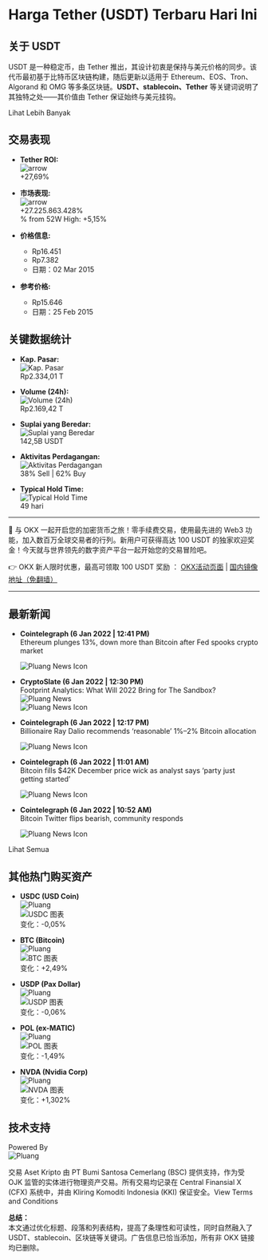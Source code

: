 # Harga Tether (USDT) Terbaru Hari Ini

## 关于 USDT

USDT 是一种稳定币，由 Tether 推出，其设计初衷是保持与美元价格的同步。该代币最初基于比特币区块链构建，随后更新以适用于 Ethereum、EOS、Tron、Algorand 和 OMG 等多条区块链。**USDT、stablecoin、Tether** 等关键词说明了其独特之处——其价值由 Tether 保证始终与美元挂钩。

Lihat Lebih Banyak

## 交易表现

- **Tether ROI:**  
  ![arrow](https://image-cdn.pluang.com/icons/light/common/arrow-up.svg)  
  +27,69%

- **市场表现:**  
  ![arrow](https://image-cdn.pluang.com/icons/light/common/arrow-up.svg)  
  +27.225.863.428%  
  % from 52W High: +5,15%

- **价格信息:**  
  - Rp16.451  
  - Rp7.382  
  - 日期：02 Mar 2015

- **参考价格:**  
  - Rp15.646  
  - 日期：25 Feb 2015

## 关键数据统计

- **Kap. Pasar:**  
  ![Kap. Pasar](https://image-cdn.pluang.com/icons/light/cryptocurrency/key-stats-icons/Marketcap.svg)  
  Rp2.334,01 T

- **Volume (24h):**  
  ![Volume (24h)](https://image-cdn.pluang.com/icons/light/cryptocurrency/key-stats-icons/Volume.svg)  
  Rp2.169,42 T

- **Suplai yang Beredar:**  
  ![Suplai yang Beredar](https://image-cdn.pluang.com/icons/light/cryptocurrency/key-stats-icons/Circulating_Supply.svg)  
  142,5B USDT

- **Aktivitas Perdagangan:**  
  ![Aktivitas Perdagangan](https://image-cdn.pluang.com/icons/light/cryptocurrency/key-stats-icons/Trading_Activity.svg)  
  38% Sell | 62% Buy

- **Typical Hold Time:**  
  ![Typical Hold Time](https://image-cdn.pluang.com/icons/light/cryptocurrency/key-stats-icons/Typical_Hold_Time.svg)  
  49 hari

---

🚀 与 OKX 一起开启您的加密货币之旅！零手续费交易，使用最先进的 Web3 功能，加入数百万全球交易者的行列。新用户可获得高达 100 USDT 的独家欢迎奖金！今天就与世界领先的数字资产平台一起开始您的交易冒险吧。

👉 OKX 新人限时优惠，最高可领取 100 USDT 奖励 ： [OKX活动页面](https://bit.ly/OKXe) | [国内镜像地址（免翻墙）](https://bit.ly/okX)

---

## 最新新闻

- **Cointelegraph (6 Jan 2022 | 12:41 PM)**  
  Ethereum plunges 13%, down more than Bitcoin after Fed spooks crypto market  
    
  ![Pluang News Icon](https://pluang-production-financial-content.s3.ap-southeast-1.amazonaws.com/images/cointelegraph.ico)

- **CryptoSlate (6 Jan 2022 | 12:30 PM)**  
  Footprint Analytics: What Will 2022 Bring for The Sandbox?  
  ![Pluang News](https://www.jmhbdh.com/wp-content/img/0393223523866.webp)  
  ![Pluang News Icon](https://www.jmhbdh.com/wp-content/img/8958018994238.webp)

- **Cointelegraph (6 Jan 2022 | 12:17 PM)**  
  Billionaire Ray Dalio recommends ‘reasonable’ 1%–2% Bitcoin allocation  
    
  ![Pluang News Icon](https://pluang-production-financial-content.s3.ap-southeast-1.amazonaws.com/images/cointelegraph.ico)

- **Cointelegraph (6 Jan 2022 | 11:01 AM)**  
  Bitcoin fills $42K December price wick as analyst says ‘party just getting started’  
    
  ![Pluang News Icon](https://pluang-production-financial-content.s3.ap-southeast-1.amazonaws.com/images/cointelegraph.ico)

- **Cointelegraph (6 Jan 2022 | 10:52 AM)**  
  Bitcoin Twitter flips bearish, community responds  
    
  ![Pluang News Icon](https://pluang-production-financial-content.s3.ap-southeast-1.amazonaws.com/images/cointelegraph.ico)

Lihat Semua

## 其他热门购买资产

- **USDC (USD Coin)**  
  ![Pluang](https://image-cdn.pluang.com/icons/light/cryptocurrency/asset-icons/usdc_v1.svg)  
  ![USDC 图表](https://www.jmhbdh.com/wp-content/img/7191944950668.webp)  
  变化：-0,05%

- **BTC (Bitcoin)**  
  ![Pluang](https://image-cdn.pluang.com/icons/light/cryptocurrency/asset-icons/btc_v1.svg)  
  ![BTC 图表](https://www.jmhbdh.com/wp-content/img/81120453662.webp)  
  变化：+2,49%

- **USDP (Pax Dollar)**  
  ![Pluang](https://image-cdn.pluang.com/icons/light/cryptocurrency/asset-icons/usdp_v1.svg)  
  ![USDP 图表](https://www.jmhbdh.com/wp-content/img/8967038767.webp)  
  变化：-0,06%

- **POL (ex-MATIC)**  
  ![Pluang](https://image-cdn.pluang.com/icons/light/cryptocurrency/asset-icons/pol_v1.svg)  
  ![POL 图表](https://www.jmhbdh.com/wp-content/img/256695790490.webp)  
  变化：-1,49%

- **NVDA (Nvidia Corp)**  
  ![Pluang](https://image-cdn.pluang.com/icons/light/global-stocks/nvda.svg)  
  ![NVDA 图表](https://www.jmhbdh.com/wp-content/img/255499509018033.webp)  
  变化：+1,302%

## 技术支持

Powered By  
![Pluang](https://www.jmhbdh.com/wp-content/img/947650127.webp)

交易 Aset Kripto 由 PT Bumi Santosa Cemerlang (BSC) 提供支持，作为受 OJK 监管的实体进行物理资产交易。所有交易均记录在 Central Finansial X (CFX) 系统中，并由 Kliring Komoditi Indonesia (KKI) 保证安全。View Terms and Conditions
 

**总结：**  
本文通过优化标题、段落和列表结构，提高了条理性和可读性，同时自然融入了 USDT、stablecoin、区块链等关键词。广告信息已恰当添加，所有非 OKX 链接均已删除。